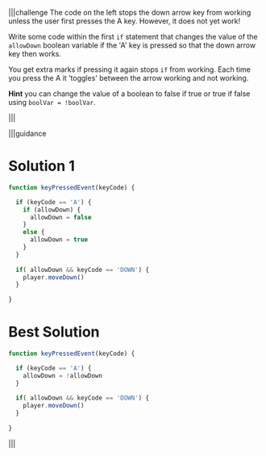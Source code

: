 |||challenge
The code on the left stops the down arrow key from working unless the user first presses the A key. However, it does not yet work!

Write some code within the first `if` statement that changes the value of the `allowDown` boolean variable if the 'A' key is pressed so that the down arrow key then works.

You get extra marks if pressing it again stops `if` from working. Each time you press the A it 'toggles' between the arrow working and not working.

**Hint** you can change the value of a boolean to false if true or true if false using `boolVar = !boolVar`.

|||

|||guidance
# Solution 1
```javascript
function keyPressedEvent(keyCode) {

  if (keyCode == 'A') {
    if (allowDown) {
      allowDown = false
    }
    else {
      allowDown = true
    }
  }
  
  if( allowDown && keyCode == 'DOWN') {
    player.moveDown()
  }
   
}
```

# Best Solution
```javascript
function keyPressedEvent(keyCode) {

  if (keyCode == 'A') {
    allowDown = !allowDown
  }
  
  if( allowDown && keyCode == 'DOWN') {
    player.moveDown()
  }
   
}
```


|||
